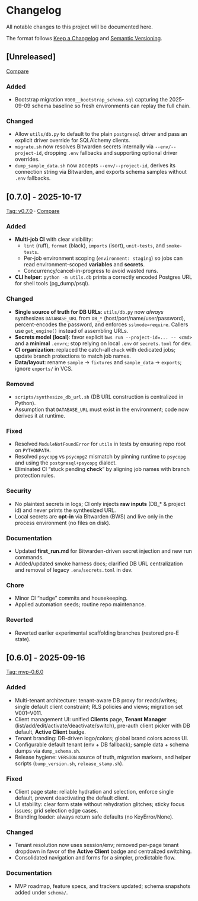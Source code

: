 # Changelog

All notable changes to this project will be documented here.

The format follows [Keep a Changelog](https://keepachangelog.com/en/1.1.0/) and [Semantic Versioning](https://semver.org/spec/v2.0.0.html).

## [Unreleased]

[Compare](https://github.com/mfortin014/mvp_menu_optimizer/compare/v0.7.0...HEAD)

### Added

- Bootstrap migration `V000__bootstrap_schema.sql` capturing the 2025-09-09 schema baseline so fresh environments can replay the full chain.

### Changed

- Allow `utils/db.py` to default to the plain `postgresql` driver and pass an explicit driver override for SQLAlchemy clients.
- `migrate.sh` now resolves Bitwarden secrets internally via `--env/--project-id`, dropping `.env` fallbacks and supporting optional driver overrides.
- `dump_sample_data.sh` now accepts `--env/--project-id`, derives its connection string via Bitwarden, and exports schema samples without `.env` fallbacks.

## [0.7.0] - 2025-10-17

[Tag: v0.7.0](https://github.com/mfortin014/mvp_menu_optimizer/releases/tag/v0.7.0) ·
[Compare](https://github.com/mfortin014/mvp_menu_optimizer/compare/mvp-0.6.0...v0.7.0)

### Added

- **Multi-job CI** with clear visibility:
  - `lint` (ruff), `format` (black), `imports` (isort), `unit-tests`, and `smoke-tests`.
  - Per-job environment scoping (`environment: staging`) so jobs can read environment-scoped **variables** and **secrets**.
  - Concurrency/cancel-in-progress to avoid wasted runs.
- **CLI helper**: `python -m utils.db` prints a correctly encoded Postgres URL for shell tools (pg_dump/psql).

### Changed

- **Single source of truth for DB URLs**: `utils/db.py` now _always_ synthesizes `DATABASE_URL` from `DB_*` (host/port/name/user/password), percent-encodes the password, and enforces `sslmode=require`. Callers use `get_engine()` instead of assembling URLs.
- **Secrets model (local)**: favor explicit `bws run --project-id=... -- <cmd>` and a **minimal** `.envrc`; stop relying on local `.env` or `secrets.toml` for dev.
- **CI organization**: replaced the catch-all `check` with dedicated jobs; update branch protections to match job names.
- **Data/layout**: rename `sample` → `fixtures` and `sample_data` → `exports`; ignore `exports/` in VCS.

### Removed

- `scripts/synthesize_db_url.sh` (DB URL construction is centralized in Python).
- Assumption that `DATABASE_URL` must exist in the environment; code now derives it at runtime.

### Fixed

- Resolved `ModuleNotFoundError` for `utils` in tests by ensuring repo root on `PYTHONPATH`.
- Resolved `psycopg` vs `psycopg2` mismatch by pinning runtime to `psycopg` and using the `postgresql+psycopg` dialect.
- Eliminated CI “stuck pending **check**” by aligning job names with branch protection rules.

### Security

- No plaintext secrets in logs; CI only injects **raw inputs** (DB\_\* & project id) and never prints the synthesized URL.
- Local secrets are **opt-in** via Bitwarden (BWS) and live only in the process environment (no files on disk).

### Documentation

- Updated **first_run.md** for Bitwarden-driven secret injection and new run commands.
- Added/updated smoke harness docs; clarified DB URL centralization and removal of legacy `.env`/`secrets.toml` in dev.

### Chore

- Minor CI “nudge” commits and housekeeping.
- Applied automation seeds; routine repo maintenance.

### Reverted

- Reverted earlier experimental scaffolding branches (restored pre-E state).

## [0.6.0] - 2025-09-16

[Tag: mvp-0.6.0](https://github.com/mfortin014/mvp_menu_optimizer/releases/tag/mvp-0.6.0)

### Added

- Multi-tenant architecture: tenant-aware DB proxy for reads/writes; single default client constraint; RLS policies and views; migration set V001–V011.
- Client management UI: unified **Clients** page, **Tenant Manager** (list/add/edit/activate/deactivate/switch), pre-auth client picker with DB default, **Active Client** badge.
- Tenant branding: DB-driven logo/colors; global brand colors across UI.
- Configurable default tenant (env + DB fallback); sample data + schema dumps via `dump_schema.sh`.
- Release hygiene: `VERSION` source of truth, migration markers, and helper scripts (`bump_version.sh`, `release_stamp.sh`).

### Fixed

- Client page state: reliable hydration and selection, enforce single default, prevent deactivating the default client.
- UI stability: clear form state without rehydration glitches; sticky focus issues; grid selection edge cases.
- Branding loader: always return safe defaults (no KeyError/None).

### Changed

- Tenant resolution now uses session/env; removed per-page tenant dropdown in favor of the **Active Client** badge and centralized switching.
- Consolidated navigation and forms for a simpler, predictable flow.

### Documentation

- MVP roadmap, feature specs, and trackers updated; schema snapshots added under `schema/`.
